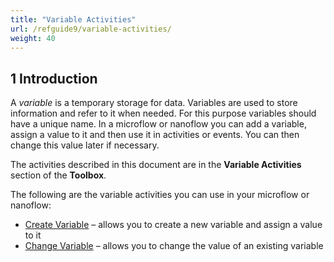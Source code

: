 ```yaml
---
title: "Variable Activities"
url: /refguide9/variable-activities/
weight: 40
---
```


## 1 Introduction

A *variable* is a temporary storage for data. Variables are used to store information and refer to it when needed. For this purpose variables should have a unique name.
In a microflow or nanoflow you can add a variable, assign a value to it and then use it in activities or events. You can then change this value later if necessary. 

The activities described in this document are in the **Variable Activities** section of the **Toolbox**.

The following are the variable activities you can use in your microflow or nanoflow:

* [Create Variable](/refguide9/create-variable/) – allows you to create a new variable and assign a value to it
* [Change Variable](/refguide9/change-variable/) – allows you to change the value of an existing variable 
